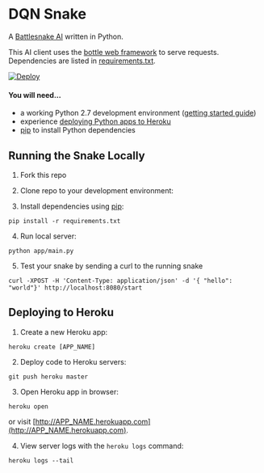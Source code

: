# DQN Snake

A [Battlesnake AI](http://battlesnake.io) written in Python. 

This AI client uses the [bottle web framework](http://bottlepy.org/docs/dev/index.html) to serve requests. Dependencies are listed in [requirements.txt](requirements.txt).

[![Deploy](https://www.herokucdn.com/deploy/button.png)](https://heroku.com/deploy)

#### You will need...

* a working Python 2.7 development environment ([getting started guide](http://hackercodex.com/guide/python-development-environment-on-mac-osx/))
* experience [deploying Python apps to Heroku](https://devcenter.heroku.com/articles/getting-started-with-python#introduction)
* [pip](https://pip.pypa.io/en/latest/installing.html) to install Python dependencies

## Running the Snake Locally

1) Fork this repo

2) Clone repo to your development environment:

3) Install dependencies using [pip](https://pip.pypa.io/en/latest/installing.html):
```
pip install -r requirements.txt
```

4) Run local server:
```
python app/main.py
```

5) Test your snake by sending a curl to the running snake
```
curl -XPOST -H 'Content-Type: application/json' -d '{ "hello": "world"}' http://localhost:8080/start
```

## Deploying to Heroku

1) Create a new Heroku app:
```
heroku create [APP_NAME]
```

2) Deploy code to Heroku servers:
```
git push heroku master
```

3) Open Heroku app in browser:
```
heroku open
```
or visit [http://APP_NAME.herokuapp.com](http://APP_NAME.herokuapp.com).

4) View server logs with the `heroku logs` command:
```
heroku logs --tail
```
